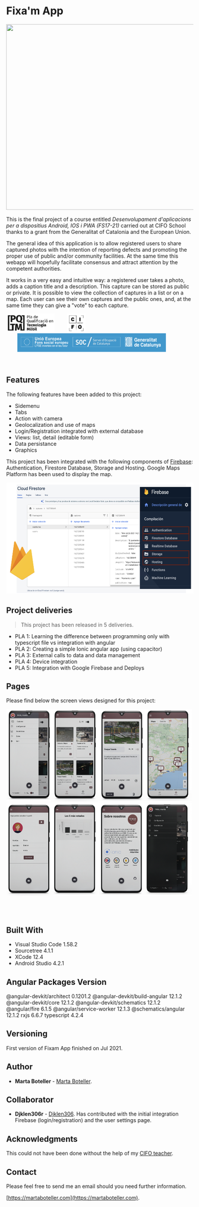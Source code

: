 # Fixa'm App

<div class ="inline-block">
 <img src="https://github.com/martaboteller/FixamApp/blob/master/threeSmartPhones.png?raw=true" width="700" height="500">
</div>
 
This is the final project of a course entitled <i>Desenvolupament d'aplicacions per a dispositius Android, IOS i PWA (FS17-21)</i> carried out at CIFO School thanks to a grant from the Generalitat of Catalonia and the European Union.

The general idea of this application is to allow registered users to share captured photos with the intention of reporting defects and promoting the proper use of public and/or community facilities. At the same time this webapp will hopefully facilitate consensus and attract attention by the competent authorities.

It works in a very easy and intuitive way: a registered user takes a photo, adds a caption title and a description. This capture can be stored as public or private. It is possible to view the collection of captures in a list or on a map. Each user can see their own captures and the public ones, and, at the same time  they can give a "vote" to each capture.

<div id="banner">
    <div class="inline-block">
  <img src="https://github.com/martaboteller/MyPlacesPublic/blob/master/MyPlaces/imagesForReadme/PQTM.png?raw=true" width="130" height="50" > 
  <img src="https://github.com/martaboteller/FixamApp/blob/master/cifo.png?raw=true" width="50" height="50" hspace="30"> 
  <img src="https://github.com/martaboteller/FixamApp/blob/master/ue.png?raw=true" width="400" height="50" hspace="30"> 
  </div>
</div>

&nbsp;

## Features 

The following features have been added to this project: 
* Sidemenu
* Tabs
* Action with camera
* Geolocalization and use of maps
* Login/Registration integrated with external database
* Views: list, detail (editable form)
* Data persistance
* Graphics

This project has been integrated with the following components of [Firebase](https://firebase.google.com/): Authentication, Firestore Database, Storage and Hosting. Google Maps Platform has been used to display the map.  

<div class ="inline-block" style="text-align:center">
 <img src="https://github.com/martaboteller/FixamApp/blob/master/firebaseIntegration.png?raw=true" width="700" height="300">
</div>


## Project deliveries 

> This project has been released in 5 deliveries.

* PLA 1: Learning the difference between programming only with typescript file vs integration with angular
* PLA 2: Creating a simple Ionic angular app (using capacitor)
* PLA 3: External calls to data and data management
* PLA 4: Device integration
* PLA 5: Integration with Google Firebase and Deploys



## Pages

Please find below the screen views designed for this project:

 <div id="banner">
    <div class="inline-block">
       <img src="https://github.com/martaboteller/FixamApp/blob/master/captures1.png?raw=true" width="500" height="250" title="pages">
       <img src="https://github.com/martaboteller/FixamApp/blob/master/captures2.png?raw=true" width="500" height="250" title="pages">
     </div>
  
</div>
&nbsp;

&nbsp;

## Built With

* Visual Studio Code 1.58.2  
* Sourcetree 4.1.1
* XCode 12.4
* Android Studio 4.2.1

 Angular
 Packages                        Version
---------------------------------------------------------
@angular-devkit/architect       0.1201.2
@angular-devkit/build-angular   12.1.2
@angular-devkit/core            12.1.2
@angular-devkit/schematics      12.1.2
@angular/fire                   6.1.5
@angular/service-worker         12.1.3
@schematics/angular             12.1.2
rxjs                            6.6.7
typescript                      4.2.4


## Versioning
First version of Fixam App finished on Jul 2021.                                                                                                                 &nbsp;&nbsp;

## Author

* **Marta Boteller** - [Marta Boteller](https://github.com/martaboteller).
&nbsp;&nbsp;

## Collaborator 

* **Djklen306r** - [Djklen306](https://github.com/djklen306).
Has contributed with the initial integration Firebase (login/registration) and the user settings page.
&nbsp;&nbsp;

## Acknowledgments
This could not have been done without the help of my [CIFO teacher](https://github.com/jrbistuer).
&nbsp;&nbsp;

## Contact
Please feel free to send me an email should you need further information.

[https://martaboteller.com](https://martaboteller.com).

&nbsp;&nbsp;
